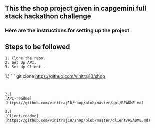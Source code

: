 ## This the shop project given in capgemini full stack hackathon challenge

### Here are the instructions for setting up the project

## Steps to be followed

```
1. Clone the repo.
2. Set Up API.
3. Set Up Client .
```

1.) ```
git clone https://github.com/vinitraj10/shop
```


2.)
[API-readme](https://github.com/vinitraj10/shop/blob/master/api/README.md)

3.)
[Client-readme](https://github.com/vinitraj10/shop/blob/master/client/README.md)
